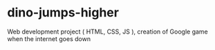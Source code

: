 # dino-jumps-higher
Web development project ( HTML, CSS, JS ), creation of Google game when the internet goes down

